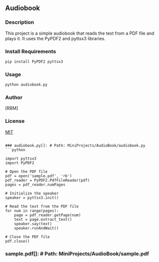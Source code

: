 ## Audiobook

### Description

This project is a simple audiobook that reads the text from a PDF file and plays it. It uses the PyPDF2 and pyttsx3 libraries.

### Install Requirements

```bash
pip install PyPDF2 pyttsx3
```

### Usage

```bash
python audiobook.py
```

### Author

[RBM]

### License

[MIT](https://choosealicense.com/licenses/mit/)

```

### audiobook.py[]: # Path: MiniProjects/AudioBook/audiobook.py
```python

import pyttsx3
import PyPDF2

# Open the PDF file
pdf = open('sample.pdf', 'rb')
pdf_reader = PyPDF2.PdfFileReader(pdf)
pages = pdf_reader.numPages

# Initialize the speaker
speaker = pyttsx3.init()

# Read the text from the PDF file
for num in range(pages):
    page = pdf_reader.getPage(num)
    text = page.extract_text()
    speaker.say(text)
    speaker.runAndWait()

# Close the PDF file
pdf.close()
```

### sample.pdf[]: # Path: MiniProjects/AudioBook/sample.pdf
